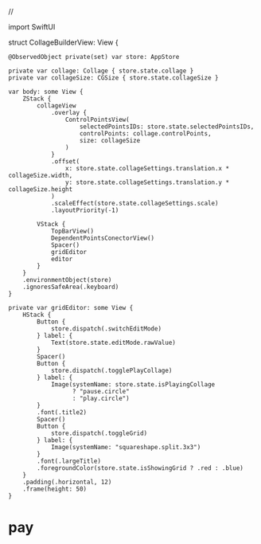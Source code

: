 //

import SwiftUI

struct CollageBuilderView: View {
    
    @ObservedObject private(set) var store: AppStore
    
    private var collage: Collage { store.state.collage }
    private var collageSize: CGSize { store.state.collageSize }
    
    var body: some View {
        ZStack {
            collageView
                .overlay {
                    ControlPointsView(
                        selectedPointsIDs: store.state.selectedPointsIDs,
                        controlPoints: collage.controlPoints,
                        size: collageSize
                    )
                }
                .offset(
                    x: store.state.collageSettings.translation.x * collageSize.width,
                    y: store.state.collageSettings.translation.y * collageSize.height
                )
                .scaleEffect(store.state.collageSettings.scale)
                .layoutPriority(-1)
            
            VStack {
                TopBarView()
                DependentPointsConectorView()
                Spacer()
                gridEditor
                editor
            }
        }
        .environmentObject(store)
        .ignoresSafeArea(.keyboard)
    }
    
    private var gridEditor: some View {
        HStack {
            Button {
                store.dispatch(.switchEditMode)
            } label: {
                Text(store.state.editMode.rawValue)
            }
            Spacer()
            Button {
                store.dispatch(.togglePlayCollage)
            } label: {
                Image(systemName: store.state.isPlayingCollage
                      ? "pause.circle"
                      : "play.circle")
            }
            .font(.title2)
            Spacer()
            Button {
                store.dispatch(.toggleGrid)
            } label: {
                Image(systemName: "squareshape.split.3x3")
            }
            .font(.largeTitle)
            .foregroundColor(store.state.isShowingGrid ? .red : .blue)
        }
        .padding(.horizontal, 12)
        .frame(height: 50)
    }
# pay
